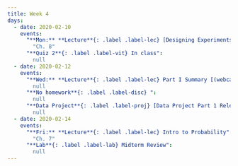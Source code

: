 ```yaml
---
title: Week 4
days:
  - date: 2020-02-10
    events:
      "**Mon:** **Lecture**{: .label .label-lec} [Designing Experiments](https://ph142-ucb.github.io/sp20/src/lec/l09-study-design.pdf) [(webcast)](https://www.youtube.com/watch?v=NqlU8iX70NY)":
        "Ch. 8"
      "**Quiz 2**{: .label .label-vit} In class":
        null
  - date: 2020-02-12
    events:
      "**Wed:** **Lecture**{: .label .label-lec} Part I Summary [(webcast)](https://www.youtube.com/watch?v=69ZZtVhJ14Q)":
        null
      "**No homework**{: .label .label-disc} ":
        null
      "**Data Project**{: .label .label-proj} [Data Project Part 1 Released](https://ph142-ucb.github.io/sp20/src/proj/proj-pt1.pdf)":
        null
  - date: 2020-02-14
    events:
      "**Fri:** **Lecture**{: .label .label-lec} Intro to Probability":
        "Ch. 7"
      "**Lab**{: .label .label-lab} Midterm Review":
        null
---
```

